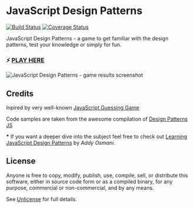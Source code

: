 # JavaScript Design Patterns

[![Build Status](https://travis-ci.org/zoltantothcom/JavaScript-Design-Patterns.svg?branch=master)](https://travis-ci.org/zoltantothcom/JavaScript-Design-Patterns) [![Coverage Status](https://coveralls.io/repos/github/zoltantothcom/JavaScript-Design-Patterns/badge.svg)](https://coveralls.io/github/zoltantothcom/JavaScript-Design-Patterns)

JavaScript Design Patterns - a game to get familiar with the design patterns, test your knowledge or simply for fun.

### :zap: [PLAY HERE](http://javascript-design-patterns.surge.sh/)

<img src="https://raw.githubusercontent.com/zoltantothcom/JavaScript-Design-Patterns/master/static/screenshot.png?sanitize=true&raw=true" alt="JavaScript Design Patterns - game results screenshot" />

## Credits

Inpired by very well-known [JavaScript Guessing Game](https://javascript-game.firebaseapp.com/)

Code samples are taken from the awesome compilation of [Design Patterns JS](https://github.com/fbeline/Design-Patterns-JS)

**\*** If you want a deeper dive into the subject feel free to check out [Learning JavaScript Design Patterns](https://addyosmani.com/resources/essentialjsdesignpatterns/book/) by _Addy Osmani_.

## License

Anyone is free to copy, modify, publish, use, compile, sell, or distribute this software, either in source code form or as a compiled binary, for any purpose, commercial or non-commercial, and by any means.

See [Unlicense](http://unlicense.org) for full details.
